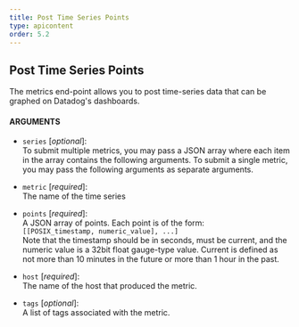 ```yaml
---
title: Post Time Series Points
type: apicontent
order: 5.2
---
```


## Post Time Series Points
The metrics end-point allows you to post time-series data that can be graphed on Datadog's dashboards.

#### ARGUMENTS
* `series` [*optional*]:  
    To submit multiple metrics, you may pass a JSON array where each item in the array contains the following arguments. To submit a single metric, you may pass the following arguments as separate arguments.
    
* `metric` [*required*]:  
    The name of the time series
* `points` [*required*]:  
    A JSON array of points. Each point is of the form:  
    `[[POSIX_timestamp, numeric_value], ...]`  
    Note that the timestamp should be in seconds, must be current, and the numeric value is a 32bit float gauge-type value.
    Current is defined as not more than 10 minutes in the future or more than 1 hour in the past.
* `host` [*required*]:  
    The name of the host that produced the metric.
* `tags` [*optional*]:  
    A list of tags associated with the metric.